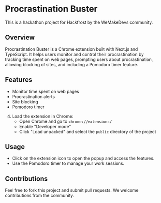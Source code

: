# Procrastination Buster

This is a hackathon project for Hackfrost by the WeMakeDevs community.

## Overview
Procrastination Buster is a Chrome extension built with Next.js and TypeScript. It helps users monitor and control their procrastination by tracking time spent on web pages, prompting users about procrastination, allowing blocking of sites, and including a Pomodoro timer feature.

## Features
- Monitor time spent on web pages
- Procrastination alerts
- Site blocking
- Pomodoro timer
  
4. Load the extension in Chrome:
   - Open Chrome and go to `chrome://extensions/`
   - Enable "Developer mode"
   - Click "Load unpacked" and select the `public` directory of the project

## Usage
- Click on the extension icon to open the popup and access the features.
- Use the Pomodoro timer to manage your work sessions.

## Contributions
Feel free to fork this project and submit pull requests. We welcome contributions from the community.
